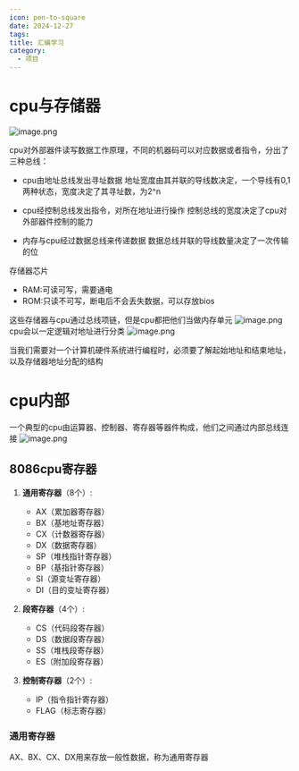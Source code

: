 ```yaml
---
icon: pen-to-square
date: 2024-12-27
tags: 
title: 汇编学习
category:
  - 项目
---
```

# cpu与存储器
![image.png](https://cdn.jsdelivr.net/gh/fakeppa/blog-img/20241227153707.png)

cpu对外部器件读写数据工作原理，不同的机器码可以对应数据或者指令，分出了三种总线：
- cpu由地址总线发出寻址数据
  地址宽度由其并联的导线数决定，一个导线有0,1两种状态，宽度决定了其寻址数，为2^n
  
- cpu经控制总线发出指令，对所在地址进行操作
  控制总线的宽度决定了cpu对外部器件控制的能力
  
- 内存与cpu经过数据总线来传递数据
  数据总线并联的导线数量决定了一次传输的位

存储器芯片
- RAM:可读可写，需要通电
- ROM:只读不可写，断电后不会丢失数据，可以存放bios

这些存储器与cpu通过总线项链，但是cpu都把他们当做内存单元
![image.png](https://cdn.jsdelivr.net/gh/fakeppa/blog-img/20241227154536.png)
cpu会以一定逻辑对地址进行分类
![image.png](https://cdn.jsdelivr.net/gh/fakeppa/blog-img/20241227155020.png)

当我们需要对一个计算机硬件系统进行编程时，必须要了解起始地址和结束地址，以及存储器地址分配的结构

# cpu内部
一个典型的cpu由运算器、控制器、寄存器等器件构成，他们之间通过内部总线连接
![image.png](https://cdn.jsdelivr.net/gh/fakeppa/blog-img/20241227155542.png)

## 8086cpu寄存器
1. **通用寄存器**（8个）:
   - AX（累加器寄存器）
   - BX（基地址寄存器）
   - CX（计数器寄存器）
   - DX（数据寄存器）
   - SP（堆栈指针寄存器）
   - BP（基指针寄存器）
   - SI（源变址寄存器）
   - DI（目的变址寄存器）

2. **段寄存器**（4个）:
   - CS（代码段寄存器）
   - DS（数据段寄存器）
   - SS（堆栈段寄存器）
   - ES（附加段寄存器）

3. **控制寄存器**（2个）:
   - IP（指令指针寄存器）
   - FLAG（标志寄存器）
### 通用寄存器
AX、BX、CX、DX用来存放一般性数据，称为通用寄存器